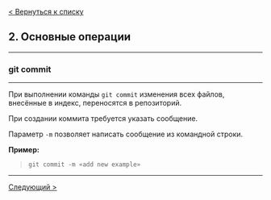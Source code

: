 [< Вернуться к списку](./readme.md "На главную")

## 2. Основные операции
---
### git commit
---
При выполнении команды `git commit` изменения всех файлов, внесённые в индекс, переносятся в репозиторий. 

При создании коммита требуется указать сообщение.

Параметр `-m` позволяет написать сообщение из командной строки.

**Пример:**

>```git commit -m «add new example»```

---
[Следующий >](./5git-clone.md "Next")